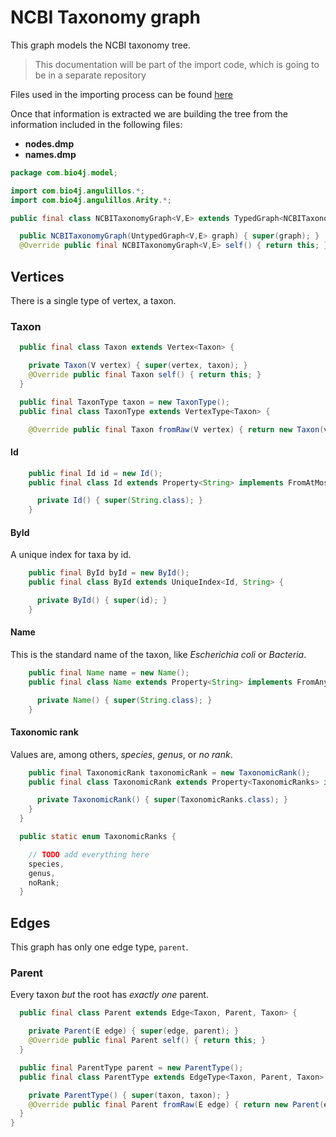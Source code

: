 
# NCBI Taxonomy graph

This graph models the NCBI taxonomy tree.

> This documentation will be part of the import code, which is going to be in a separate repository

Files used in the importing process can be found [here](ftp://ftp.ncbi.nih.gov/pub/taxonomy/taxdump.tar.gz)

Once that information is extracted we are building the tree from the information included in the following files:

* **nodes.dmp**
* **names.dmp**


```java
package com.bio4j.model;

import com.bio4j.angulillos.*;
import com.bio4j.angulillos.Arity.*;

public final class NCBITaxonomyGraph<V,E> extends TypedGraph<NCBITaxonomyGraph<V,E>,V,E> {

  public NCBITaxonomyGraph(UntypedGraph<V,E> graph) { super(graph); }
  @Override public final NCBITaxonomyGraph<V,E> self() { return this; }
```


## Vertices

There is a single type of vertex, a taxon.

### Taxon

```java
  public final class Taxon extends Vertex<Taxon> {

    private Taxon(V vertex) { super(vertex, taxon); }
    @Override public final Taxon self() { return this; }
  }

  public final TaxonType taxon = new TaxonType();
  public final class TaxonType extends VertexType<Taxon> {

    @Override public final Taxon fromRaw(V vertex) { return new Taxon(vertex); }
```

#### Id

```java
    public final Id id = new Id();
    public final class Id extends Property<String> implements FromAtMostOne, ToOne {

      private Id() { super(String.class); }
    }
```


#### ById

A unique index for taxa by id.


```java
    public final ById byId = new ById();
    public final class ById extends UniqueIndex<Id, String> {

      private ById() { super(id); }
    }
```


#### Name

This is the standard name of the taxon, like *Escherichia coli* or *Bacteria*.


```java
    public final Name name = new Name();
    public final class Name extends Property<String> implements FromAny, ToOne {

      private Name() { super(String.class); }
    }
```


#### Taxonomic rank

Values are, among others, *species*, *genus*, or *no rank*.


```java
    public final TaxonomicRank taxonomicRank = new TaxonomicRank();
    public final class TaxonomicRank extends Property<TaxonomicRanks> implements FromAny, ToOne {

      private TaxonomicRank() { super(TaxonomicRanks.class); }
    }
  }

  public static enum TaxonomicRanks {

    // TODO add everything here
    species,
    genus,
    noRank;
  }
```


## Edges

This graph has only one edge type, `parent`.


### Parent

Every taxon *but* the root has *exactly one* parent.


```java
  public final class Parent extends Edge<Taxon, Parent, Taxon> {

    private Parent(E edge) { super(edge, parent); }
    @Override public final Parent self() { return this; }
  }

  public final ParentType parent = new ParentType();
  public final class ParentType extends EdgeType<Taxon, Parent, Taxon> implements FromAny, ToAtMostOne {

    private ParentType() { super(taxon, taxon); }
    @Override public final Parent fromRaw(E edge) { return new Parent(edge); }
  }
}

```




[main/java/com/bio4j/model/UniProtGraph.java]: UniProtGraph.java.md
[main/java/com/bio4j/model/UniProtENZYMEGraph.java]: UniProtENZYMEGraph.java.md
[main/java/com/bio4j/model/NCBITaxonomyGraph.java]: NCBITaxonomyGraph.java.md
[main/java/com/bio4j/model/ENZYMEGraph.java]: ENZYMEGraph.java.md
[main/java/com/bio4j/model/UniProtNCBITaxonomyGraph.java]: UniProtNCBITaxonomyGraph.java.md
[main/java/com/bio4j/model/GOGraph.java]: GOGraph.java.md
[main/java/com/bio4j/model/UniProtGOGraph.java]: UniProtGOGraph.java.md